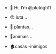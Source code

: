 - 👋 Hi, I’m @plutogh11
-  😡 luta...
- 🌱 plantas...
  
- 🐾animais ...
- 🏠casas
-inimigos
<!---
plutoghhj/plutoghhj is a ✨ special ✨ repository because its `README.md` (this file) appears on your GitHub profile.
You can click the Preview link to take a look at your changes.
--->
